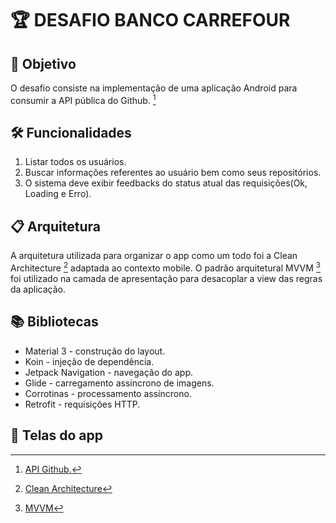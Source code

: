 # :trophy: DESAFIO BANCO CARREFOUR
## :dart: Objetivo

O desafio consiste na implementação de uma aplicação Android para consumir a API
pública do Github. [^1]

## :hammer_and_wrench: Funcionalidades

1. Listar todos os usuários.
2. Buscar informações referentes ao usuário bem como seus repositórios.
3. O sistema deve exibir feedbacks do status atual das requisições(Ok, Loading e Erro).

## :clipboard: Arquitetura

A arquitetura utilizada para organizar o app como um todo foi a Clean Architecture [^2] adaptada ao contexto mobile. O padrão arquitetural MVVM [^3] foi utilizado na camada de apresentação para desacoplar a view das regras da aplicação.

## :books: Bibliotecas

- Material 3 - construção do layout.
- Koin - injeção de dependência.
- Jetpack Navigation - navegação do app.
- Glide - carregamento assíncrono de imagens.
- Corrotinas - processamento assíncrono.
- Retrofit - requisições HTTP.

## :camera_flash: Telas do app

[^1]: [API Github.](https://developer.github.com/v3/)
[^2]: [Clean Architecture](https://blog.cleancoder.com/uncle-bob/2012/08/13/the-clean-architecture.html)
[^3]: [MVVM](https://learn.microsoft.com/pt-br/windows/uwp/data-binding/data-binding-and-mvvm)
